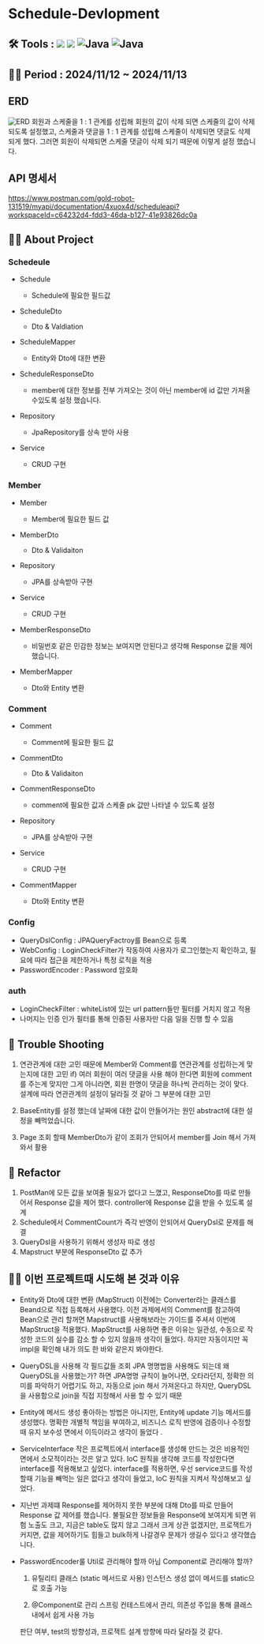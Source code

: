 # Schedule-Devlopment

## 🛠️ Tools :  <img src="https://img.shields.io/badge/mysql-4479A1?style=for-the-badge&logo=mysql&logoColor=white"> <img src="https://img.shields.io/badge/spring-6DB33F?style=for-the-badge&logo=github&logoColor=Green"> <img alt="Java" src ="https://img.shields.io/badge/Java-007396.svg?&style=for-the-badge&logo=Java&logoColor=white"/>  <img alt="Java" src ="https://img.shields.io/badge/intellijidea-000000.svg?&style=for-the-badge&logo=intellijidea&logoColor=white"/>

## 👨‍💻 Period : 2024/11/12 ~ 2024/11/13

## ERD 
![ERD](https://github.com/user-attachments/assets/1f7a32e0-b049-470f-aab9-732ddd96a942)
회원과 스케줄을 1 : 1 관계를 성립해 회원의 값이 삭제 되면 스케줄의 값이 삭제 되도록 설정했고, 
스케줄과 댓글을 1 : 1 관계를 성립해 스케줄이 삭제되면 댓글도 삭제되게 했다. 
그러면 회원이 삭제되면 스케줄 댓글이 삭제 되기 때문에 이렇게 설정 했습니다. 

## API 명세서 
<a href>https://www.postman.com/gold-robot-131519/myapi/documentation/4xuox4d/scheduleapi?workspaceId=c64232d4-fdd3-46da-b127-41e93826dc0a

## 👨‍💻 About Project
### Schedeule 
- Schedule
  - Schedule에 필요한 필드값 

- ScheduleDto
  - Dto & Valdiation 

- ScheduleMapper
  - Entity와 Dto에 대한 변환

- ScheduleResponseDto
  - member에 대한 정보를 전부 가져오는 것이 아닌 member에 id 값만 가져올 수있도록 설정 했습니다.  
    
- Repository
  - JpaRepository를 상속 받아 사용

 - Service
   - CRUD 구현

### Member 
- Member
  - Member에 필요한 필드 값

- MemberDto
  - Dto & Validaiton 

- Repository
  - JPA를 상속받아 구현

- Service
  - CRUD 구현

- MemberResponseDto
  - 비밀번호 같은 민감한 정보는 보여지면 안된다고 생각해 Response 값을 제어 했습니다.  

- MemberMapper
  - Dto와 Entity 변환

### Comment
- Comment
  - Comment에 필요한 필드 값

- CommentDto
  - Dto & Validaiton

- CommentResponseDto
  - comment에 필요한 값과 스케줄 pk 값만 나타낼 수 있도록 설정  

- Repository
  - JPA를 상속받아 구현

- Service
  - CRUD 구현

- CommentMapper
  - Dto와 Entity 변환
 
### Config
- QueryDslConfig : JPAQueryFactroy를 Bean으로 등록
- WebConfig : LoginCheckFilter가 작동하여 사용자가 로그인했는지 확인하고, 필요에 따라 접근을 제한하거나 특정 로직을 적용
- PasswordEncoder : Password 암호화

### auth 
- LoginCheckFilter : whiteList에 있는 url pattern들만 필터를 거치지 않고 적용
- 나머지는 인증 인가 필터를 통해 인증된 사용자만 다음 일을 진행 할 수 있음 

## 🥵 Trouble Shooting 
1. 연관관계에 대한 고민 때문에 Member와 Comment를 연관관계를 성립하는게 맞는지에 대한 고민 
if) 여러 회원이 여러 댓글을 사용 해야 한다면 회원에 comment를 주는게 맞지만 그게 아니라면, 회원 한명이 댓글을 하나씩 관리하는 것이 맞다. 
설계에 따라 연관관계의 설정이 달라질 것 같아 그 부분에 대한 고민 

2. BaseEntity를 설정 했는데 날짜에 대한 값이 안들어가는 원인 
abstract에 대한 설정을 빼먹었습니다.

3. Page 조회 할때 MemberDto가 같이 조회가 안되어서 member를 Join 해서 가져와서 활용 

## 🚀 Refactor
1. PostMan에 모든 값을 보여줄 필요가 없다고 느꼈고, ResponseDto를 따로 만들어서 Response 값을 제어 했다.
   controller에 Response 값을 받을 수 있도록 설계
2. Schedule에서 CommentCount가 즉각 반영이 안되어서 QueryDsl로 문제를 해결
3. QueryDsl을 사용하기 위해서 생성자 따로 생성
4. Mapstruct 부분에 ResponseDto 값 추가 

## 👨‍💻 이번 프로젝트때 시도해 본 것과 이유 

- Entity와 Dto에 대한 변환 (MapStruct)
    이전에는 Converter라는 클래스를 Beand으로 직접 등록해서 사용했다. 이전 과제에서의 Comment를 참고하여 Bean으로 관리 할꺼면 Mapstruct를 사용해보라는 가이드를 주셔서 이번에 MapStruct을 적용했다.
    MapStruct를 사용하면 좋은 이유는 일관성, 수동으로 작성한 코드의 실수를 감소 할 수 있지 않을까 생각이 들었다.
    하지만 자동이지만 꼭 impl을 확인해 내가 의도 한 바와 같은지 봐야한다.

 - QueryDSL을 사용해 각 필드값들 조회
     JPA 명명법을 사용해도 되는데 왜 QueryDSL을 사용했는가? 하면
     JPA명명 규칙이 늘어나면, 오타라던지, 정확한 의미를 파악하기 어렵기도 하고,
     자동으로 join 해서 가져온다고 하지만, QueryDSL을 사용함으로 join을 직접 지정해서 사용 할 수 있기 때문
    
- Entity에 메서드 생성
   좋아하는 방법은 아니지만, Entity에 update 기능 메서드를 생성했다.
   명확한 개별적 책임을 부여하고, 비즈니스 로직 반영에 검증이나 수정할때 유지 보수성 면에서 이득이라고 생각이 들었다 .

- ServiceInterface 
  작은 프로젝트에서 interface를 생성해 만드는 것은 비용적인 면에서 소모적이라는 것은 알고 있다.
  IoC 원칙을 생각해 코드를 작성한다면 interface를 적용해보고 싶었다. 
  interface를 적용하면, 우선 service코드를 작성할때 기능을 빼먹는 일은 없다고 생각이 들었고, IoC 원칙을 지켜서 작성해보고 싶었다.

- 지난번 과제떄 Response를 제어하지 못한 부분에 대해 Dto를 따로 만들어 Response 값 제어를 했습니다.
  불필요한 정보들을 Response에 보여지게 되면 위험 노출도 크고, 지금은 table도 많지 않고 그래서 크게 상관 없겠지만, 프로잭트가 커지면, 값을 제어하기도 힘들고 bulk하게 나갈경우 문제가
  생길수 있다고 생각했습니다.

- PasswordEncoder룰 Util로 관리해야 할까 아님 Component로 관리해야 할까?
  1. 유틸리티 클래스 (static 메서드로 사용)
  인스턴스 생성 없이 메서드를 static으로 호출 가능

  2. @Component로 관리
  스프링 컨테스트에서 관리, 의존성 주입을 통해 클래스 내에서 쉽게 사용 가능 
   
  판단 여부, test의 방향성과, 프로잭트 설계 방향에 따라 달라질 것 같다. 
